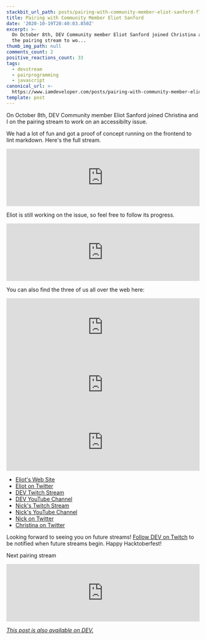 ```yaml
---
stackbit_url_path: posts/pairing-with-community-member-eliot-sanford-f7a
title: Pairing with Community Member Eliot Sanford
date: '2020-10-19T20:40:03.850Z'
excerpt: >-
  On October 8th, DEV Community member Eliot Sanford joined Christina and I on
  the pairing stream to wo...
thumb_img_path: null
comments_count: 2
positive_reactions_count: 33
tags:
  - devstream
  - pairprogramming
  - javascript
canonical_url: >-
  https://www.iamdeveloper.com/posts/pairing-with-community-member-eliot-sanford-f7a/
template: post
---
```

On October 8th, DEV Community member Eliot Sanford joined Christina and I on the pairing stream to work on an accessibilty issue.

We had a lot of fun and got a proof of concept running on the frontend to lint markdown. Here's the full stream.


<iframe class="liquidTag" src="https://dev.to/embed/youtube?args=LBDqggawwNE" style="border: 0; width: 100%;"></iframe>


Eliot is still working on the issue, so feel free to follow its progress.


<iframe class="liquidTag" src="https://dev.to/embed/github?args=https%3A%2F%2Fgithub.com%2Fforem%2Fforem%2Fissues%2F4807" style="border: 0; width: 100%;"></iframe>


You can also find the three of us all over the web here:


<iframe class="liquidTag" src="https://dev.to/embed/user?args=techieeliot" style="border: 0; width: 100%;"></iframe>



<iframe class="liquidTag" src="https://dev.to/embed/user?args=nickytonline" style="border: 0; width: 100%;"></iframe>



<iframe class="liquidTag" src="https://dev.to/embed/user?args=coffeecraftcode" style="border: 0; width: 100%;"></iframe>


* [Eliot's Web Site](https://techieeliot.com)
* [Eliot on Twitter](https://twitter.com/techieeliot)
* [DEV Twitch Stream](https://www.twitch.tv/thepracticaldev)
* [DEV YouTube Channel](https://www.youtube.com/c/thepracticaldevteam)
* [Nick's Twitch Stream](https://www.twitch.tv/nickytonline)
* [Nick's YouTube Channel](https://iamdeveloper.com/youtube)
* [Nick on Twitter](https://twitter.com/nickytonline)
* [Christina on Twitter](https://twitter.com/coffeecraftcode)

Looking forward to seeing you on future streams! [Follow DEV on Twitch](twitch.tv/thepracticaldev) to be notified when future streams begin. Happy Hacktoberfest!

Next pairing stream


<iframe class="liquidTag" src="https://dev.to/embed/listing?args=https%3A%2F%2Fdev.to%2Flistings%2Fevents%2Ftwitch-liquid-tags-pair-programming-with-marie-anton-4dm1" style="border: 0; width: 100%;"></iframe>




*[This post is also available on DEV.](https://dev.to/devteam/pairing-with-community-member-eliot-sanford-f7a)*


<script>
const parent = document.getElementsByTagName('head')[0];
const script = document.createElement('script');
script.type = 'text/javascript';
script.src = 'https://cdnjs.cloudflare.com/ajax/libs/iframe-resizer/4.1.1/iframeResizer.min.js';
script.charset = 'utf-8';
script.onload = function() {
    window.iFrameResize({}, '.liquidTag');
};
parent.appendChild(script);
</script>    
